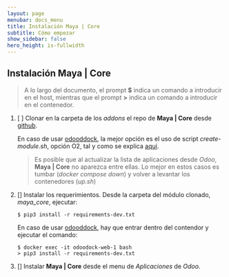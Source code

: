 ```yaml
---
layout: page
menubar: docs_menu
title: Instalación Maya | Core
subtitle: Cómo empezar
show_sidebar: false
hero_height: is-fullwidth
---
```


## Instalación **Maya | Core**

> A lo largo del documento, el prompt **$** indica un comando a introducir en el host, mientras que el prompt **>** indica un comando a introducir en el contenedor.

1. [ ] Clonar en la carpeta de los _addons_ el repo de **Maya | Core** desde [github](https://github.com/CEED-Informatica/maya_core). 
     
     En caso de usar [odooddock](https://aoltra.github.io/odoodock/), la mejor opción es el uso de script _create-module.sh_, opción O2, tal y como se explica [aquí](https://aoltra.github.io/odoodock/docs/modulos/crear-modulos-script).

     > Es posible que al actualizar la lista de aplicaciones desde _Odoo_, **Maya | Core** no aparezca entre ellas. Lo mejor en estos casos es tumbar (_docker compose down_) y volver a levantar los contenedores (_up.sh_)
 

2. [] Instalar los requerimientos. Desde la carpeta del módulo clonado, _maya_core_, ejecutar:

   ```
   $ pip3 install -r requirements-dev.txt
   ```

   En caso de usar [odooddock](https://aoltra.github.io/odoodock/), hay que entrar dentro del contendor y ejecutar el comando:

   ```
   $ docker exec -it odoodock-web-1 bash
   > pip3 install -r requirements-dev.txt
   ```

3. [] Instalar **Maya | Core** desde el menu de _Aplicaciones_ de _Odoo_.

